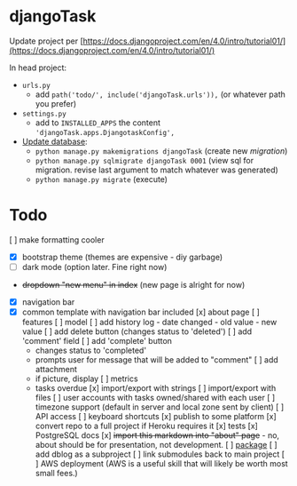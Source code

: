 # djangoTask

Update project per [https://docs.djangoproject.com/en/4.0/intro/tutorial01/](https://docs.djangoproject.com/en/4.0/intro/tutorial01/)

In head project:
- `urls.py`
  - add `path('todo/', include('djangoTask.urls')),` (or whatever path you prefer)
- `settings.py`
  - add to `INSTALLED_APPS` the content `'djangoTask.apps.DjangotaskConfig',`
- [Update database](https://docs.djangoproject.com/en/4.0/intro/tutorial02/):
  - `python manage.py makemigrations djangoTask` (create new *migration*)
  - `python manage.py sqlmigrate djangoTask 0001` (view sql for migration. revise last argument to match whatever was generated)
  - `python manage.py migrate` (execute)


# Todo
[ ] make formatting cooler
  - [x] bootstrap theme (themes are expensive - diy garbage)
  - [ ] dark mode (option later.  Fine right now)
  - ~~dropdown "new menu" in index~~ (new page is alright for now)
  - [x] navigation bar
  - [x] common template with navigation bar included
[x] about page
[ ] features
  [ ] model
    [ ] add history log
        - date changed
        - old value
        - new value
    [ ] add delete button (changes status to 'deleted')
    [ ] add 'comment' field
    [ ] add 'complete' button
      - changes status to 'completed'
      - prompts user for message that will be added to "comment"
    [ ] add attachment
      - if picture, display
    [ ] metrics
      - tasks overdue
  [x] import/export with strings
  [ ] import/export with files
  [ ] user accounts with tasks owned/shared with each user
  [ ] timezone support (default in server and local zone sent by client)
  [ ] API access
  [ ] keyboard shortcuts
[x] publish to some platform
  [x] convert repo to a full project if Heroku requires it
[x] tests
[x] PostgreSQL docs
[x] ~~import this markdown into "about" page~~ - no, about should be for presentation, not development.
[ ] [package](https://docs.djangoproject.com/en/4.0/intro/reusable-apps/)
[ ] add dblog as a subproject
[ ] link submodules back to main project
[ ] AWS deployment (AWS is a useful skill that will likely be worth most small fees.)
